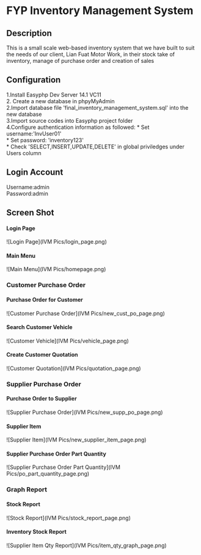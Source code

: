 <h1>FYP Inventory Management System </h1>

<h2>Description</h2>
<p>This is a small scale web-based inventory system that we have built to suit the needs of our client, Lian Fuat Motor Work, in their stock take of inventory, manage of purchase order and creation of sales  </p>

<h2>Configuration</h2>
1.Install Easyphp Dev Server 14.1 VC11 <br/>
2. Create a new database in phpyMyAdmin <br/>
2.Import database file 'final_inventory_management_system.sql' into the new database <br/>
3.Import source codes into Easyphp project folder <br/>
4.Configure authentication information as followed: 
  *  Set username:'InvUser01' <br/>
  *  Set password: 'inventory123' <br/>
  *  Check 'SELECT,INSERT,UPDATE,DELETE' in global priviledges under Users column <br/>

<h2>Login Account</h2>
Username:admin <br/>
Password:admin <br/>

<h2>Screen Shot</h2>
 <h4>Login Page</h4>
 ![Login Page](IVM Pics/login_page.png)
  <h4>Main Menu</h4>
 ![Main Menu](IVM Pics/homepage.png)



<h3>Customer Purchase Order</h3>
 <h4>Purchase Order for Customer</h4>
 ![Customer Purchase Order](IVM Pics/new_cust_po_page.png)
 <h4>Search Customer Vehicle</h4>
 ![Customer Vehicle](IVM Pics/vehicle_page.png)
 <h4>Create Customer Quotation</h4>
 ![Customer Quotation](IVM Pics/quotation_page.png)

<h3>Supplier Purchase Order</h3>
 <h4>Purchase Order to Supplier</h4>
 ![Supplier Purchase Order](IVM Pics/new_supp_po_page.png)
 <h4>Supplier Item</h4>
 ![Supplier Item](IVM Pics/new_supplier_item_page.png)
 <h4>Supplier Purchase Order Part Quantity</h4>
 ![Supplier Purchase Order Part Quantity](IVM Pics/po_part_quantity_page.png)

<h3>Graph Report</h3>
 <h4>Stock Report</h4>
 ![Stock Report](IVM Pics/stock_report_page.png)
 <h4>Inventory Stock Report</h4>
 ![Supplier Item Qty Report](IVM Pics/item_qty_graph_page.png)


